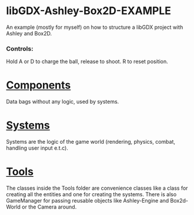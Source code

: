 # libGDX-Ashley-Box2D-EXAMPLE
An example (mostly for myself) on how to structure a libGDX project with Ashley and Box2D.

### Controls:
Hold A or D to charge the ball, release to shoot. R to reset position.

# [Components](https://github.com/rickyyR/libGDX-Ashley-Box2D-EXAMPLE/tree/master/core/src/main/java/org/rickyyr/libgdx_ashley_box2d_example/components)
Data bags without any logic, used by systems.

# [Systems](https://github.com/rickyyR/libGDX-Ashley-Box2D-EXAMPLE/tree/master/core/src/main/java/org/rickyyr/libgdx_ashley_box2d_example/systems)
Systems are the logic of the game world (rendering, physics, combat, handling user input e.t.c).

# [Tools](https://github.com/rickyyR/libGDX-Ashley-Box2D-EXAMPLE/tree/master/core/src/main/java/org/rickyyr/libgdx_ashley_box2d_example/systems)
The classes inside the Tools folder are convenience classes like a class for creating all the entities and one for creating the systems. 
There is also GameManager for passing reusable objects like Ashley-Engine and Box2d-World or the Camera around.
